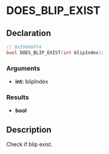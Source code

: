 # DOES_BLIP_EXIST

## Declaration
```cpp
// 0x590A6FF4
bool DOES_BLIP_EXIST(int blipIndex);
```

### Arguments
- **int:** blipIndex

### Results
- **bool**

## Description
Check if blip exist.